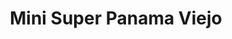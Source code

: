 ---
title: "Mini Super Panama Viejo"
url: /panama-city/mini-super-panama-viejo/
shop: Lebensmittel
---